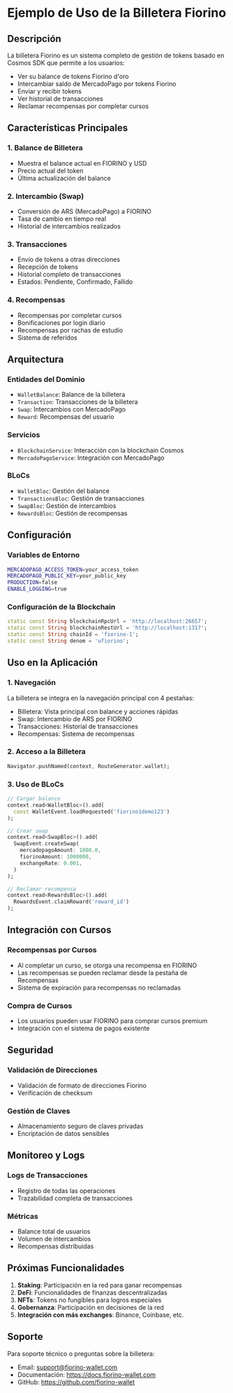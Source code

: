 # Ejemplo de Uso de la Billetera Fiorino

## Descripción

La billetera Fiorino es un sistema completo de gestión de tokens basado en Cosmos SDK que permite a los usuarios:

- Ver su balance de tokens Fiorino d'oro
- Intercambiar saldo de MercadoPago por tokens Fiorino
- Enviar y recibir tokens
- Ver historial de transacciones
- Reclamar recompensas por completar cursos

## Características Principales

### 1. Balance de Billetera
- Muestra el balance actual en FIORINO y USD
- Precio actual del token
- Última actualización del balance

### 2. Intercambio (Swap)
- Conversión de ARS (MercadoPago) a FIORINO
- Tasa de cambio en tiempo real
- Historial de intercambios realizados

### 3. Transacciones
- Envío de tokens a otras direcciones
- Recepción de tokens
- Historial completo de transacciones
- Estados: Pendiente, Confirmado, Fallido

### 4. Recompensas
- Recompensas por completar cursos
- Bonificaciones por login diario
- Recompensas por rachas de estudio
- Sistema de referidos

## Arquitectura

### Entidades del Dominio
- `WalletBalance`: Balance de la billetera
- `Transaction`: Transacciones de la billetera
- `Swap`: Intercambios con MercadoPago
- `Reward`: Recompensas del usuario

### Servicios
- `BlockchainService`: Interacción con la blockchain Cosmos
- `MercadoPagoService`: Integración con MercadoPago

### BLoCs
- `WalletBloc`: Gestión del balance
- `TransactionsBloc`: Gestión de transacciones
- `SwapBloc`: Gestión de intercambios
- `RewardsBloc`: Gestión de recompensas

## Configuración

### Variables de Entorno
```bash
MERCADOPAGO_ACCESS_TOKEN=your_access_token
MERCADOPAGO_PUBLIC_KEY=your_public_key
PRODUCTION=false
ENABLE_LOGGING=true
```

### Configuración de la Blockchain
```dart
static const String blockchainRpcUrl = 'http://localhost:26657';
static const String blockchainRestUrl = 'http://localhost:1317';
static const String chainId = 'fiorino-1';
static const String denom = 'ufiorino';
```

## Uso en la Aplicación

### 1. Navegación
La billetera se integra en la navegación principal con 4 pestañas:
- Billetera: Vista principal con balance y acciones rápidas
- Swap: Intercambio de ARS por FIORINO
- Transacciones: Historial de transacciones
- Recompensas: Sistema de recompensas

### 2. Acceso a la Billetera
```dart
Navigator.pushNamed(context, RouteGenerator.wallet);
```

### 3. Uso de BLoCs
```dart
// Cargar balance
context.read<WalletBloc>().add(
  const WalletEvent.loadRequested('fiorino1demo123')
);

// Crear swap
context.read<SwapBloc>().add(
  SwapEvent.createSwap(
    mercadopagoAmount: 1000.0,
    fiorinoAmount: 1000000,
    exchangeRate: 0.001,
  )
);

// Reclamar recompensa
context.read<RewardsBloc>().add(
  RewardsEvent.claimReward('reward_id')
);
```

## Integración con Cursos

### Recompensas por Cursos
- Al completar un curso, se otorga una recompensa en FIORINO
- Las recompensas se pueden reclamar desde la pestaña de Recompensas
- Sistema de expiración para recompensas no reclamadas

### Compra de Cursos
- Los usuarios pueden usar FIORINO para comprar cursos premium
- Integración con el sistema de pagos existente

## Seguridad

### Validación de Direcciones
- Validación de formato de direcciones Fiorino
- Verificación de checksum

### Gestión de Claves
- Almacenamiento seguro de claves privadas
- Encriptación de datos sensibles

## Monitoreo y Logs

### Logs de Transacciones
- Registro de todas las operaciones
- Trazabilidad completa de transacciones

### Métricas
- Balance total de usuarios
- Volumen de intercambios
- Recompensas distribuidas

## Próximas Funcionalidades

1. **Staking**: Participación en la red para ganar recompensas
2. **DeFi**: Funcionalidades de finanzas descentralizadas
3. **NFTs**: Tokens no fungibles para logros especiales
4. **Gobernanza**: Participación en decisiones de la red
5. **Integración con más exchanges**: Binance, Coinbase, etc.

## Soporte

Para soporte técnico o preguntas sobre la billetera:
- Email: support@fiorino-wallet.com
- Documentación: https://docs.fiorino-wallet.com
- GitHub: https://github.com/fiorino-wallet
